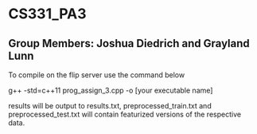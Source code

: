 # CS331_PA3
## Group Members: Joshua Diedrich and Grayland Lunn

To compile on the flip server use the command below

g++ -std=c++11 prog_assign_3.cpp -o [your executable name]

results will be output to results.txt, preprocessed_train.txt and preprocessed_test.txt
will contain featurized versions of the respective data.
